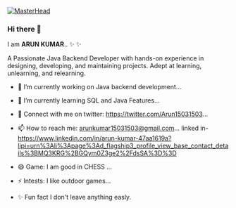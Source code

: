 [![MasterHead](https://user-images.githubusercontent.com/103977851/192786502-c93d1f6d-8609-432e-825a-4c788a8395ce.gif)](https://arun5g.io)

### Hi there 👋


I am **ARUN KUMAR**.. ✨  ✨ 

A Passionate Java Backend Developer with hands-on experience in designing, developing, and maintaining projects. Adept at learning, unlearning, and relearning.

- 🔭 I’m currently working on Java backend development...
- 🌱 I’m currently learning SQL and Java Features...
- 💬 Connect with me on twitter: https://twitter.com/Arun15031503...
- 📫 How to reach me: arunkumar15031503@gmail.com...
                      linked in- https://www.linkedin.com/in/arun-kumar-47aa1619a?lipi=urn%3Ali%3Apage%3Ad_flagship3_profile_view_base_contact_details%3BMQ3KRG%2BGQym0Z3ge2%2FdsSA%3D%3D
                      
- 😄 Game: I am good in CHESS ...
- ⚡ Intests: I like outdoor games...


- ✨ Fun fact I don't leave anything easly.


